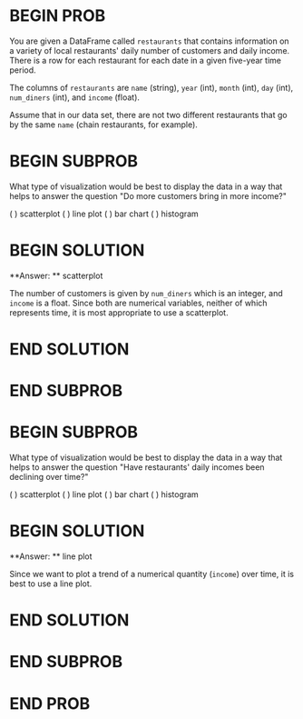 # BEGIN PROB

You are given a DataFrame called `restaurants` that contains information on a variety of local restaurants' daily number of customers and daily income. There is a row for each restaurant for each date in a given five-year time period.

The columns of `restaurants` are `name` (string), `year` (int),  `month` (int), `day` (int), `num_diners` (int), and `income` (float).

Assume that in our data set, there are not two different restaurants that go by the same `name` (chain restaurants, for example).

# BEGIN SUBPROB

What type of visualization would be best to display the data in a way that helps to answer the question "Do more customers bring in more income?"

( ) scatterplot
( ) line plot
( ) bar chart
( ) histogram

# BEGIN SOLUTION

**Answer: **  scatterplot

The number of customers is given by `num_diners` which is an integer, and `income` is a float. Since both are numerical variables, neither of which represents time, it is most appropriate to use a scatterplot.

# END SOLUTION

# END SUBPROB

# BEGIN SUBPROB

What type of visualization would be best to display the data in a way that helps to answer the question "Have restaurants' daily incomes been declining over time?"

( ) scatterplot
( ) line plot
( ) bar chart
( ) histogram

# BEGIN SOLUTION

**Answer: ** line plot

Since we want to plot a trend of a numerical quantity (`income`) over time, it is best to use a line plot. 

# END SOLUTION

# END SUBPROB

# END PROB